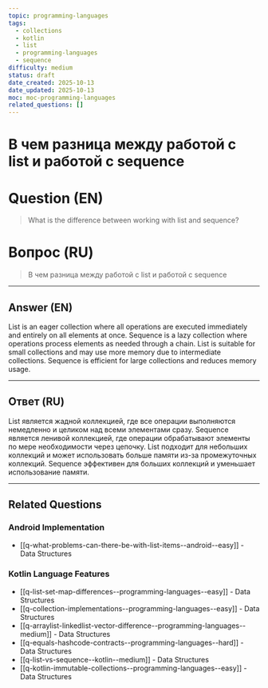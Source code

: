 ```yaml
---
topic: programming-languages
tags:
  - collections
  - kotlin
  - list
  - programming-languages
  - sequence
difficulty: medium
status: draft
date_created: 2025-10-13
date_updated: 2025-10-13
moc: moc-programming-languages
related_questions: []
---
```


# В чем разница между работой с list и работой с sequence

# Question (EN)
> What is the difference between working with list and sequence?

# Вопрос (RU)
> В чем разница между работой с list и работой с sequence

---

## Answer (EN)

List is an eager collection where all operations are executed immediately and entirely on all elements at once. Sequence is a lazy collection where operations process elements as needed through a chain. List is suitable for small collections and may use more memory due to intermediate collections. Sequence is efficient for large collections and reduces memory usage.

---

## Ответ (RU)

List является жадной коллекцией, где все операции выполняются немедленно и целиком над всеми элементами сразу. Sequence является ленивой коллекцией, где операции обрабатывают элементы по мере необходимости через цепочку. List подходит для небольших коллекций и может использовать больше памяти из-за промежуточных коллекций. Sequence эффективен для больших коллекций и уменьшает использование памяти.


---

## Related Questions

### Android Implementation
- [[q-what-problems-can-there-be-with-list-items--android--easy]] - Data Structures

### Kotlin Language Features
- [[q-list-set-map-differences--programming-languages--easy]] - Data Structures
- [[q-collection-implementations--programming-languages--easy]] - Data Structures
- [[q-arraylist-linkedlist-vector-difference--programming-languages--medium]] - Data Structures
- [[q-equals-hashcode-contracts--programming-languages--hard]] - Data Structures
- [[q-list-vs-sequence--kotlin--medium]] - Data Structures
- [[q-kotlin-immutable-collections--programming-languages--easy]] - Data Structures
